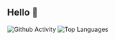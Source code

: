 ## Hello 👋

<span>
    <img align="center" src="https://github-readme-stats.vercel.app/api?username=sgeorgieva&count_private=true&show_icons=true&hide_title=true&hide=stars" alt="Github Activity" />
    <img align="center" src="https://github-readme-stats.vercel.app/api/top-langs/?username=sgeorgieva&layout=compact&hide_title=true" alt="Top Languages" />
</span>
